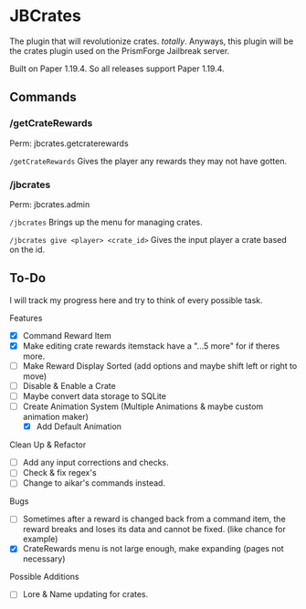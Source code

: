 # JBCrates

The plugin that will revolutionize crates. *totally*. Anyways, this plugin will be the crates plugin used on the PrismForge Jailbreak server. 

Built on Paper 1.19.4. So all releases support Paper 1.19.4.
## Commands


### /getCrateRewards
Perm: jbcrates.getcraterewards

`/getCrateRewards` Gives the player any rewards they may not have gotten.

### /jbcrates 
Perm: jbcrates.admin

`/jbcrates` Brings up the menu for managing crates.

`/jbcrates give <player> <crate_id>` Gives the input player a crate based on the id.

## To-Do
I will track my progress here and try to think of every possible task. 

Features
- [X] Command Reward Item
- [X] Make editing crate rewards itemstack have a "...5 more" for if theres more.
- [ ] Make Reward Display Sorted (add options and maybe shift left or right to move)
- [ ] Disable & Enable a Crate 
- [ ] Maybe convert data storage to SQLite
- [ ] Create Animation System (Multiple Animations & maybe custom animation maker)
  - [X] Add Default Animation

Clean Up & Refactor
- [ ] Add any input corrections and checks.
- [ ] Check & fix regex's
- [ ] Change to aikar's commands instead.

Bugs
  - [ ] Sometimes after a reward is changed back from a command item, the reward breaks and loses its data and cannot be fixed. (like chance for example)
  - [X] CrateRewards menu is not large enough, make expanding (pages not necessary)

Possible Additions
- [ ] Lore & Name updating for crates.
